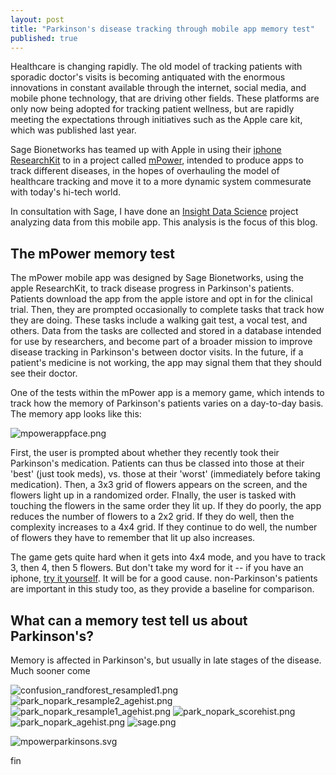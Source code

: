 ```yaml
---
layout: post
title: "Parkinson's disease tracking through mobile app memory test"
published: true
---
```




Healthcare is changing rapidly. The old model of tracking patients with sporadic doctor's visits is becoming antiquated with the enormous innovations in constant available through the internet, social media, and mobile phone technology, that are driving other fields. These platforms are only now being adopted for tracking patient wellness, but are rapidly meeting the expectations through initiatives such as the Apple care kit, which was published last year. 

Sage Bionetworks has teamed up with Apple in using their [iphone ResearchKit](http://www.apple.com/researchkit/ "iphone researchkit") to in a project called [mPower](http://parkinsonmpower.org/ "Mpower Parkinson's Site"), intended to produce apps to track different diseases, in the hopes of overhauling the model of healthcare tracking and move it to a more dynamic system commesurate with today's hi-tech world. 

In consultation with Sage, I have done an [Insight Data Science](http://insightdatascience.com/ "Insight Data Science") project analyzing data from this mobile app. This analysis is the focus of this blog.

##  The mPower memory test

The mPower mobile app was designed by Sage Bionetworks, using the apple ResearchKit, to track disease progress in Parkinson's patients. Patients download the app from the apple istore and opt in for the clinical trial. Then, they are prompted occasionally to complete tasks that track how they are doing. These tasks include a walking gait test, a vocal test, and others. Data from the tasks are collected and stored in a database intended for use by researchers, and become part of a broader mission to improve disease tracking in Parkinson's between doctor visits. In the future, if a patient's medicine is not working, the app may signal them that they should see their doctor. 

One of the tests within the mPower app is a memory game, which intends to track how the memory of Parkinson's patients varies on a day-to-day basis. The memory app looks like this:

![mpowerappface.png]({{site.baseurl}}/images/mpowerappface.png)

First, the user is prompted about whether they recently took their Parkinson's medication. Patients can thus be classed into those at their 'best' (just took meds), vs. those at their 'worst' (immediately before taking medication). Then, a 3x3 grid of flowers appears on the screen, and the flowers light up in a randomized order. FInally, the user is tasked with touching the flowers in the same order they lit up. If they do poorly, the app reduces the number of flowers to a 2x2 grid. If they do well, then the complexity increases to a 4x4 grid. If they continue to do well, the number of flowers they have to remember that lit up also increases. 

The game gets quite hard when it gets into 4x4 mode, and you have to track 3, then 4, then 5 flowers. But don't take my word for it -- if you have an iphone, [try it yourself](https://itunes.apple.com/us/app/parkinson-mpower-study-app/id972191200?mt=8 "mpower on itunes"). It will be for a good cause. non-Parkinson's patients are important in this study too, as they provide a baseline for comparison. 

##  What can a memory test tell us about Parkinson's?

Memory is affected in Parkinson's, but usually in late stages of the disease. Much sooner come 


![confusion_randforest_resampled1.png]({{site.baseurl}}/images/confusion_randforest_resampled1.png)
![park_nopark_resample2_agehist.png]({{site.baseurl}}/images/park_nopark_resample2_agehist.png)
![park_nopark_resample1_agehist.png]({{site.baseurl}}/images/park_nopark_resample1_agehist.png)
![park_nopark_scorehist.png]({{site.baseurl}}/images/park_nopark_scorehist.png)
![park_nopark_agehist.png]({{site.baseurl}}/images/park_nopark_agehist.png)
![sage.png]({{site.baseurl}}/images/sage.png)


![mpowerparkinsons.svg]({{site.baseurl}}/images/mpowerparkinsons.svg)



fin





